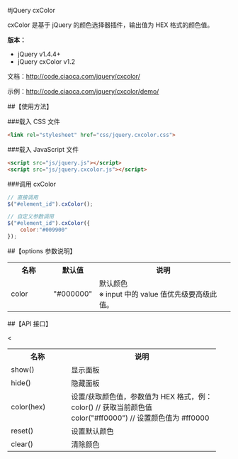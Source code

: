 ﻿#jQuery cxColor

cxColor 是基于 jQuery 的颜色选择器插件，输出值为 HEX 格式的颜色值。

**版本：**

* jQuery v1.4.4+
* jQuery cxColor v1.2

文档：http://code.ciaoca.com/jquery/cxcolor/

示例：http://code.ciaoca.com/jquery/cxcolor/demo/

##【使用方法】

###载入 CSS 文件
```html
<link rel="stylesheet" href="css/jquery.cxcolor.css">
```

###载入 JavaScript 文件
```html
<script src="js/jquery.js"></script> 
<script src="js/jquery.cxcolor.js"></script>
```

###调用 cxColor
```javascript
// 直接调用
$("#element_id").cxColor();

// 自定义参数调用 
$("#element_id").cxColor({
    color:"#009900"
});
```

##【options 参数说明】

<table>
    <tr>
        <th width="80">名称</th>
        <th width="80">默认值</th>
        <th>说明</th>
    </tr>
    <tr>
        <td>color</td>
        <td>"#000000"</td>
        <td>默认颜色<br>※ input 中的 value 值优先级要高级此值。</td>
    </tr>
</table>

##【API 接口】

<table>
    <tr>
        <th width="120">名称</th>
        <th>说明</th>
    </tr>
    <tr>
        <td>show()</td>
        <td>显示面板</td>
    </tr>
    <tr>
        <td>hide()</td>
        <td>隐藏面板</td>
    </tr>
    <tr>
        <td>color(hex)</td>
        <td>设置/获取颜色值，参数值为 HEX 格式，例：<br>color() // 获取当前颜色值<br>color("#ff0000") // 设置颜色值为 #ff0000</td>
        <<tr>
    <tr>
       <td>reset()</td>
       <td>设置默认颜色</td>
    </tr>
    <tr>
       <td>clear()</td>
       <td>清除颜色</td>
    </tr>
</table>
